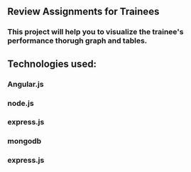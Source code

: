 ## Review Assignments for Trainees
### This project will help you to visualize the trainee's performance thorugh graph and tables.
## Technologies used: 
###     **Angular.js**
###     **node.js**
###     **express.js**
###     **mongodb**
###     **express.js**